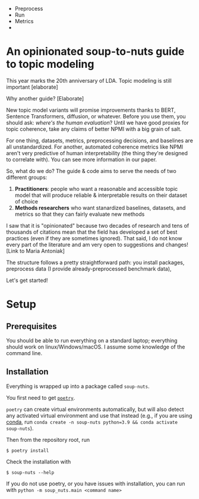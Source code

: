 * Preprocess
* Run 
* Metrics
*

# An opinionated soup-to-nuts guide to topic modeling

This year marks the 20th anniversary of LDA. Topic modeling is still important [elaborate]

Why another guide? [Elaborate]      

New topic model variants will promise improvements thanks to BERT, Sentence Transformers, diffusion, or whatever. Before you use them, you should ask: _where's the human evaluation_? Until we have good proxies for topic coherence, take any claims of better NPMI with a big grain of salt.

For one thing, datasets, metrics, preprocessing decisions, and baselines are all unstandardized. For another, automated coherence metrics like NPMI aren't very predictive of human interpretability (the thing they're designed to correlate with). You can see more information in our paper.

So, what do we do? The guide & code aims to serve the needs of two different groups:
1. **Practitioners**: people who want a reasonable and accessible topic model that will produce reliable & interpretable results on their dataset of choice
2. **Methods researchers** who want stanardized baselines, datasets, and metrics so that they can fairly evaluate new methods

I saw that it is "opinionated" because two decades of research and tens of thousands of citations mean that the field has developed a set of best practices (even if they are sometimes ignored). That said, I do not know every part of the literature and am very open to suggestions and changes! [Link to Maria Antoniak]

The structure follows a pretty straightforward path: you install packages, preprocess data (I provide already-preprocessed benchmark data), 

Let's get started!

# Setup
## Prerequisites

You should be able to run everything on a standard laptop; everything should work on linux/Windows/macOS. I assume some knowledge of the command line.

## Installation

Everything is wrapped up into a package called `soup-nuts`.

You first need to get [`poetry`](https://python-poetry.org/docs/).

`poetry` can create virtual environments automatically, but will also detect any activated virtual environment and use that instead (e.g., if you are using [conda](https://docs.conda.io/en/latest/miniconda.html), run `conda create -n soup-nuts python=3.9 && conda activate soup-nuts`).

Then from the repository root, run

```console
$ poetry install
```

Check the installation with 

```console
$ soup-nuts --help
```

If you do not use poetry, or you have issues with installation, you can run with `python -m soup_nuts.main <command name>`

##